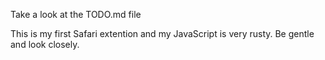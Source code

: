 Take a look at the TODO.md file

This is my first Safari extention and my JavaScript is very rusty. Be gentle and look closely.